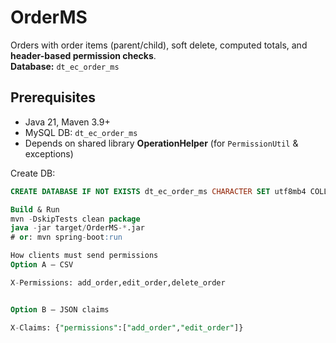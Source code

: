 # OrderMS

Orders with order items (parent/child), soft delete, computed totals, and **header-based permission checks**.  
**Database:** `dt_ec_order_ms`

## Prerequisites
- Java 21, Maven 3.9+
- MySQL DB: `dt_ec_order_ms`
- Depends on shared library **OperationHelper** (for `PermissionUtil` & exceptions)

Create DB:
```sql
CREATE DATABASE IF NOT EXISTS dt_ec_order_ms CHARACTER SET utf8mb4 COLLATE utf8mb4_unicode_ci;

Build & Run
mvn -DskipTests clean package
java -jar target/OrderMS-*.jar
# or: mvn spring-boot:run

How clients must send permissions
Option A – CSV

X-Permissions: add_order,edit_order,delete_order


Option B – JSON claims

X-Claims: {"permissions":["add_order","edit_order"]}
